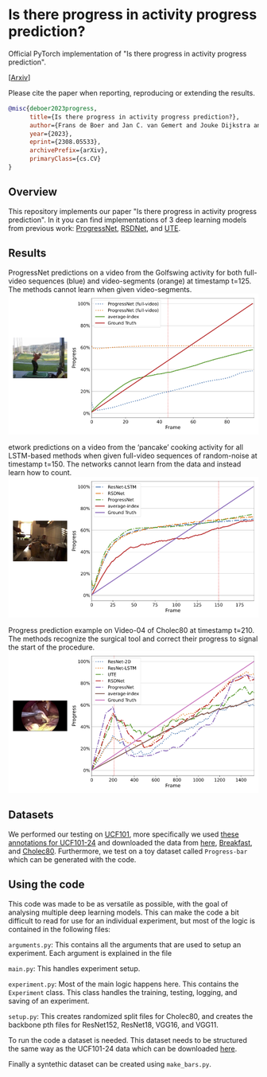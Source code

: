 # Is there progress in activity progress prediction?

Official PyTorch implementation of "Is there progress in activity progress prediction".

[[Arxiv](https://arxiv.org/abs/2308.05533)]

Please cite the paper when reporting, reproducing or extending the results.

```bibtex
@misc{deboer2023progress,
      title={Is there progress in activity progress prediction?}, 
      author={Frans de Boer and Jan C. van Gemert and Jouke Dijkstra and Silvia L. Pintea},
      year={2023},
      eprint={2308.05533},
      archivePrefix={arXiv},
      primaryClass={cs.CV}
}
```

## Overview

This repository implements our paper "Is there progress in activity progress prediction". In it you can find implementations of 3 deep learning models from previous work: [ProgressNet](https://arxiv.org/abs/1705.01781), [RSDNet](https://arxiv.org/abs/1802.03243), and [UTE](https://arxiv.org/abs/1904.04189).

## Results

ProgressNet predictions on a video from the Golfswing activity for both full-video sequences (blue) and video-segments (orange) at timestamp t=125. The methods cannot learn when given video-segments.
![UCF101-24](./assets/results/ucf_video_GolfSwing_v_GolfSwing_g01_c02.png)

etwork predictions on a video from the ‘pancake’ cooking activity for all LSTM-based methods when given full-video sequences of random-noise at timestamp t=150. The networks cannot learn from the data and instead learn how to count.
![Breakfast](./assets/results/bf_video_pancake_P12_cam01.png)

Progress prediction example on Video-04 of Cholec80 at timestamp t=210. The methods recognize the surgical tool and correct their progress to signal the start of the procedure.
![Cholec80](./assets/results/cholec80_video04.png)

## Datasets

We performed our testing on [UCF101](https://www.crcv.ucf.edu/data/UCF101.php), more specifically we used [these annotations for UCF101-24](https://github.com/gurkirt/corrected-UCF101-Annots) and downloaded the data from [here](https://github.com/gurkirt/realtime-action-detection), [Breakfast](https://serre-lab.clps.brown.edu/resource/breakfast-actions-dataset/), and [Cholec80](http://camma.u-strasbg.fr/datasets). Furthermore, we test on a toy dataset called `Progress-bar` which can be generated with the code.

## Using the code

This code was made to be as versatile as possible, with the goal of analysing multiple deep learning models. This can make the code a bit difficult to read for use for an individual experiment, but most of the logic is contained in the following files:

`arguments.py`: This contains all the arguments that are used to setup an experiment. Each argument is explained in the file

`main.py`: This handles experiment setup.

`experiment.py`: Most of the main logic happens here. This contains the `Experiment` class. This class handles the training, testing, logging, and saving of an experiment.

`setup.py`: This creates randomized split files for Cholec80, and creates the backbone pth files for ResNet152, ResNet18, VGG16, and VGG11.

To run the code a dataset is needed. This dataset needs to be structured the same way as the UCF101-24 data which can be downloaded [here](https://github.com/gurkirt/realtime-action-detection).

Finally a syntethic dataset can be created using `make_bars.py`.